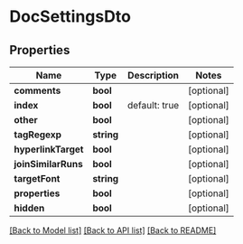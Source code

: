 # DocSettingsDto

## Properties
Name | Type | Description | Notes
------------ | ------------- | ------------- | -------------
**comments** | **bool** |  | [optional] 
**index** | **bool** | default: true | [optional] 
**other** | **bool** |  | [optional] 
**tagRegexp** | **string** |  | [optional] 
**hyperlinkTarget** | **bool** |  | [optional] 
**joinSimilarRuns** | **bool** |  | [optional] 
**targetFont** | **string** |  | [optional] 
**properties** | **bool** |  | [optional] 
**hidden** | **bool** |  | [optional] 

[[Back to Model list]](../README.md#documentation-for-models) [[Back to API list]](../README.md#documentation-for-api-endpoints) [[Back to README]](../README.md)


